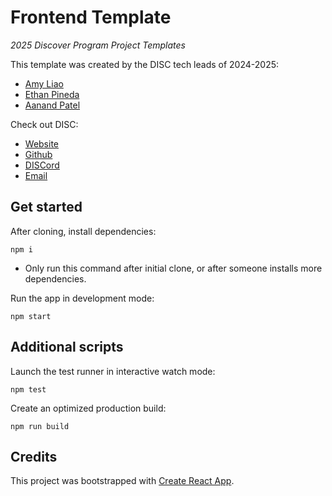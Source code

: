 # Frontend Template
*2025 Discover Program Project Templates*

This template was created by the DISC tech leads of 2024-2025:
- [Amy Liao](https://www.linkedin.com/in/amyzliao/)
- [Ethan Pineda](https://www.linkedin.com/in/ethanpineda/)
- [Aanand Patel](https://www.linkedin.com/in/aanand-patel1/)

Check out DISC:
- [Website](https://disc-nu.github.io/disc-website/)
- [Github](https://github.com/DISC-NU)
- [DISCord](https://discord.gg/mqRQ7s9CyS)
- [Email](disc@u.northwestern.edu)


## Get started
After cloning, install dependencies:
```
npm i
```
- Only run this command after initial clone, or after someone installs more
dependencies.

Run the app in development mode:
```
npm start
```

## Additional scripts
Launch the test runner in interactive watch mode:
```
npm test
```

Create an optimized production build:
```
npm run build
```

## Credits

This project was bootstrapped with [Create React App](https://github.com/facebook/create-react-app).
